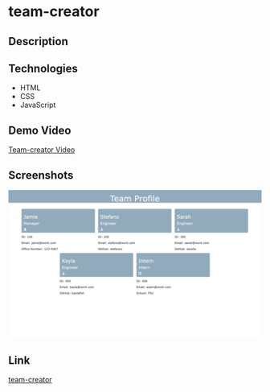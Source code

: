 # team-creator

## Description 


## Technologies 
<ul>
    <li> HTML
    <li> CSS
    <li> JavaScript
</ul>

## Demo Video
[Team-creator Video](https://drive.google.com/file/d/1Mx96sHTQop63GH99cy7VlJolrwtKaD7o/view)


## Screenshots
<img src="./assets/images/screenshot.jpg" alt="" />


## Link
[team-creator]()
